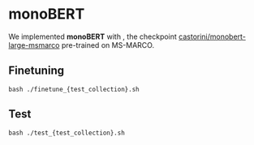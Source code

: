 # monoBERT

We implemented **monoBERT** with , the checkpoint [castorini/monobert-large-msmarco](https://huggingface.co/castorini/monobert-large-msmarco) pre-trained on MS-MARCO.

## Finetuning


```
bash ./finetune_{test_collection}.sh
```

## Test


```
bash ./test_{test_collection}.sh
```